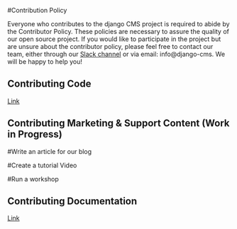 #Contribution Policy 

Everyone who contributes to the django CMS project is required to abide by the Contributor Policy. These policies are necessary to assure the quality of our open source project. If you would like to participate in the project but are unsure about the contributor policy, please feel free to contact our team, either through our [Slack channel](https://www.django-cms.org/slack) or via email: info@django-cms. We will be happy to help you!

## Contributing Code 

[Link](https://docs.django-cms.org/en/latest/contributing/code.html#)

## Contributing Marketing & Support Content (Work in Progress)

#Write an article for our blog 

#Create a tutorial Video 

#Run a workshop 

## Contributing Documentation

[Link](https://docs.django-cms.org/en/latest/contributing/documentation.html#)



